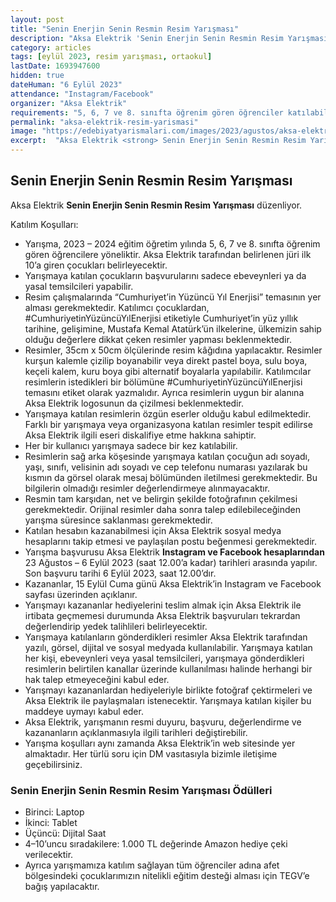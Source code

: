 ```yaml
---
layout: post
title: "Senin Enerjin Senin Resmin Resim Yarışması"
description: "Aksa Elektrik 'Senin Enerjin Senin Resmin Resim Yarışması' düzenliyor."
category: articles
tags: [eylül 2023, resim yarışması, ortaokul]
lastDate: 1693947600
hidden: true
dateHuman: "6 Eylül 2023"
attendance: "Instagram/Facebook"
organizer: "Aksa Elektrik"
requirements: "5, 6, 7 ve 8. sınıfta öğrenim gören öğrenciler katılabilir."
permalink: "aksa-elektrik-resim-yarismasi"
image: "https://edebiyatyarismalari.com/images/2023/agustos/aksa-elektrik-resim-yarismasi.jpg"
excerpt:  "Aksa Elektrik <strong> Senin Enerjin Senin Resmin Resim Yarışması </strong> düzenliyor."
---
```


## Senin Enerjin Senin Resmin Resim Yarışması
Aksa Elektrik **Senin Enerjin Senin Resmin Resim Yarışması** düzenliyor.  

Katılım Koşulları:
- Yarışma, 2023 – 2024 eğitim öğretim yılında 5, 6, 7 ve 8. sınıfta öğrenim gören öğrencilere yöneliktir. Aksa Elektrik tarafından belirlenen jüri ilk 10’a giren çocukları belirleyecektir.
- Yarışmaya katılan çocukların başvurularını sadece ebeveynleri ya da yasal temsilcileri yapabilir.
- Resim çalışmalarında “Cumhuriyet’in Yüzüncü Yıl Enerjisi” temasının yer alması gerekmektedir. Katılımcı çocuklardan, #CumhuriyetinYüzüncüYılEnerjisi etiketiyle Cumhuriyet’in yüz yıllık tarihine, gelişimine, Mustafa Kemal Atatürk’ün ilkelerine, ülkemizin sahip olduğu değerlere dikkat çeken resimler yapması beklenmektedir.
- Resimler, 35cm x 50cm ölçülerinde resim kâğıdına yapılacaktır. Resimler kurşun kalemle çizilip boyanabilir veya direkt pastel boya, sulu boya, keçeli kalem, kuru boya gibi alternatif boyalarla yapılabilir. Katılımcılar resimlerin istedikleri bir bölümüne #CumhuriyetinYüzüncüYılEnerjisi temasını etiket olarak yazmalıdır. Ayrıca resimlerin uygun bir alanına Aksa Elektrik logosunun da çizilmesi beklenmektedir.
- Yarışmaya katılan resimlerin özgün eserler olduğu kabul edilmektedir. Farklı bir yarışmaya veya organizasyona katılan resimler tespit edilirse Aksa Elektrik ilgili eseri diskalifiye etme hakkına sahiptir.
- Her bir kullanıcı yarışmaya sadece bir kez katılabilir.
- Resimlerin sağ arka köşesinde yarışmaya katılan çocuğun adı soyadı, yaşı, sınıfı, velisinin adı soyadı ve cep telefonu numarası yazılarak bu kısmın da görsel olarak mesaj bölümünden iletilmesi gerekmektedir. Bu bilgilerin olmadığı resimler değerlendirmeye alınmayacaktır.
- Resmin tam karşıdan, net ve belirgin şekilde fotoğrafının çekilmesi gerekmektedir. Orijinal resimler daha sonra talep edilebileceğinden yarışma süresince saklanması gerekmektedir.
- Katılan hesabın kazanabilmesi için Aksa Elektrik sosyal medya hesaplarını takip etmesi ve paylaşılan postu beğenmesi gerekmektedir.
- Yarışma başvurusu Aksa Elektrik **Instagram ve Facebook hesaplarından** 23 Ağustos – 6 Eylül 2023 (saat 12.00’a kadar) tarihleri arasında yapılır. Son başvuru tarihi 6 Eylül 2023, saat 12.00’dır.
- Kazananlar, 15 Eylül Cuma günü Aksa Elektrik’in Instagram ve Facebook sayfası üzerinden açıklanır.
- Yarışmayı kazananlar hediyelerini teslim almak için Aksa Elektrik ile irtibata geçmemesi durumunda Aksa Elektrik başvuruları tekrardan değerlendirip yedek talihlileri belirleyecektir.
- Yarışmaya katılanların gönderdikleri resimler Aksa Elektrik tarafından yazılı, görsel, dijital ve sosyal medyada kullanılabilir. Yarışmaya katılan her kişi, ebeveynleri veya yasal temsilcileri, yarışmaya gönderdikleri resimlerin belirtilen kanallar üzerinde kullanılması halinde herhangi bir hak talep etmeyeceğini kabul eder.
- Yarışmayı kazananlardan hediyeleriyle birlikte fotoğraf çektirmeleri ve Aksa Elektrik ile paylaşmaları istenecektir. Yarışmaya katılan kişiler bu maddeye uymayı kabul eder.
- Aksa Elektrik, yarışmanın resmi duyuru, başvuru, değerlendirme ve kazananların açıklanmasıyla ilgili tarihleri değiştirebilir.
- Yarışma koşulları aynı zamanda Aksa Elektrik’in web sitesinde yer almaktadır. Her türlü soru için DM vasıtasıyla bizimle iletişime geçebilirsiniz.


### Senin Enerjin Senin Resmin Resim Yarışması Ödülleri
- Birinci: Laptop
- İkinci: Tablet
- Üçüncü: Dijital Saat
- 4–10’uncu sıradakilere: 1.000 TL değerinde Amazon hediye çeki verilecektir. 
- Ayrıca yarışmamıza katılım sağlayan tüm öğrenciler adına afet bölgesindeki çocuklarımızın nitelikli eğitim desteği alması için TEGV’e bağış yapılacaktır.